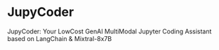 # JupyCoder
JupyCoder: Your LowCost GenAI MultiModal Jupyter Coding Assistant based on LangChain &amp; Mixtral-8x7B
